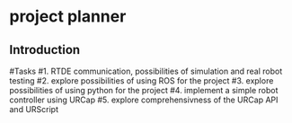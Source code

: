 # project planner

## Introduction
#Tasks
#1. RTDE communication, possibilities of simulation and real robot testing
#2. explore possibilities of using ROS for the project
#3. explore possibilities of using python for the project
#4. implement a simple robot controller using URCap
#5. explore comprehensivness of the URCap API and URScript
